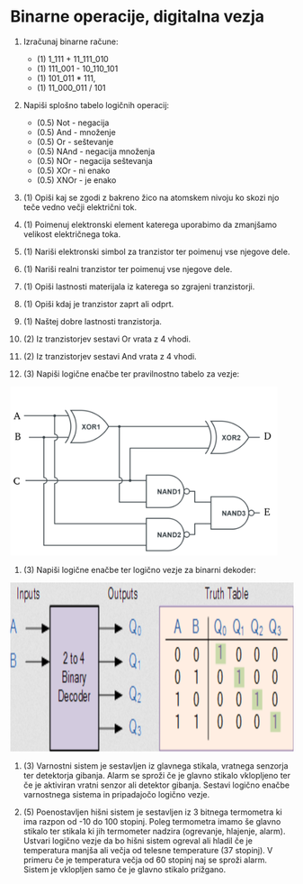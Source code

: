 # Binarne operacije, digitalna vezja

1. Izračunaj binarne račune:
   * (1) 1_111 + 11_111_010
   * (1) 111_001 - 10_110_101
   * (1) 101_011 * 111, 
   * (1) 11_000_011 / 101

1. Napiši splošno tabelo logičnih operacij:
   * (0.5) Not - negacija
   * (0.5) And - množenje
   * (0.5) Or - seštevanje
   * (0.5) NAnd - negacija množenja
   * (0.5) NOr - negacija seštevanja
   * (0.5) XOr - ni enako
   * (0.5) XNOr - je enako

1. (1) Opiši kaj se zgodi z bakreno žico na atomskem nivoju ko skozi njo teče vedno večji električni tok.
1. (1) Poimenuj elektronski element katerega uporabimo da zmanjšamo velikost električnega toka.
1. (1) Nariši elektronski simbol za tranzistor ter poimenuj vse njegove dele.
1. (1) Nariši realni tranzistor ter poimenuj vse njegove dele.
1. (1) Opiši lastnosti materijala iz katerega so zgrajeni tranzistorji.
1. (1) Opiši kdaj je tranzistor zaprt ali odprt.
1. (1) Naštej dobre lastnosti tranzistorja.
1. (2) Iz tranzistorjev sestavi Or vrata z 4 vhodi.
1. (2) Iz tranzistorjev sestavi And vrata z 4 vhodi.
1. (3) Napiši logične enačbe ter pravilnostno tabelo za vezje:

<img height="300" src="https://github.com/urosjarc/informatika/blob/main/media/neznano_vezje.png">

1. (3) Napiši logične enačbe ter logično vezje za binarni dekoder:

<img height="300" src="https://github.com/urosjarc/informatika/blob/main/media/bin_dekoder.png">

1. (3) Varnostni sistem je sestavljen iz glavnega stikala, vratnega senzorja ter detektorja gibanja.
   Alarm se sproži če je glavno stikalo vklopljeno ter če je aktiviran vratni senzor ali detektor gibanja.
   Sestavi logično enačbe varnostnega sistema in pripadajočo logično vezje.

1. (5) Poenostavljen hišni sistem je sestavljen iz 3 bitnega termometra ki ima razpon od -10 do 100 stopinj. 
   Poleg termometra imamo še glavno stikalo ter stikala ki jih termometer nadzira (ogrevanje, hlajenje, alarm).
   Ustvari logično vezje da bo hišni sistem ogreval ali hladil če je temperatura manjša ali večja od telesne temperature (37 stopinj).
   V primeru če je temperatura večja od 60 stopinj naj se sproži alarm. Sistem je vklopljen samo če je glavno stikalo prižgano.
